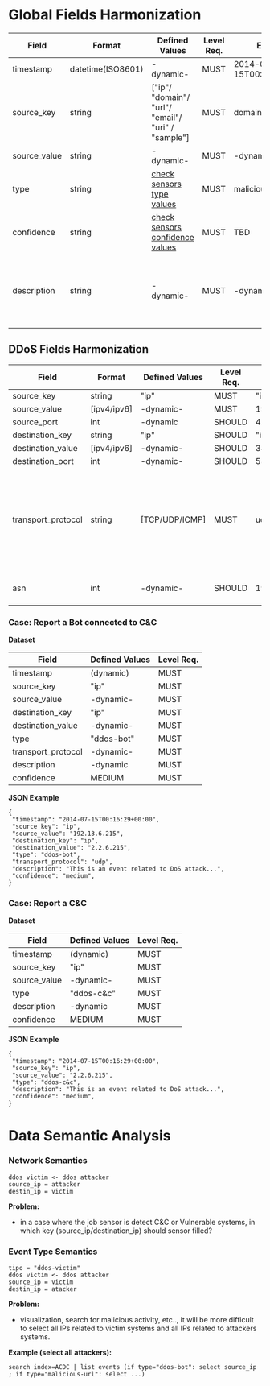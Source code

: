 # Global Fields Harmonization

Field|Format|Defined Values|Level Req.|Example|Field Description|
|---|---|---|---|---|-----------|
|timestamp|datetime(ISO8601)|-dynamic-|MUST|2014-07-15T00:16:29+00:00||
|source_key|string|["ip"/ "domain"/ "url"/ "email"/ "uri" / "sample"]|MUST|domain|....|
|source_value|string|-dynamic-|MUST|-dynamic-|...|
|type|string|[check sensors type values](http://nowhere.com)|MUST|malicious-website|....|
|confidence|string|[check sensors confidence values](http://nowhere.com)|MUST|TBD|....|
|description|string|-dynamic-|MUST|-dynamic-|Free text characterising the report and should be used for human readable|


## DDoS Fields Harmonization
Field|Format|Defined Values|Level Req.|Example|Field Description|
|---|---|---|---|---|-----------|
|source_key|string|"ip"|MUST|"ip"|-|
|source_value|[ipv4/ipv6]|-dynamic-|MUST|193.136.2.192|-|
|source_port|int|-dynamic|SHOULD|4234|-|
|destination_key|string|"ip"|SHOULD|"ip"|-|
|destination_value|[ipv4/ipv6]|-dynamic-|SHOULD|34.34.2.192|-|
|destination_port|int|-dynamic-|SHOULD|53|-|
|transport_protocol|string|[TCP/UDP/ICMP]|MUST|udp|Thissfield is used to give ifnroamtion about the attack for example attack by UDP Flooding...|
|asn|int|-dynamic-|SHOULD|1930|Autonous System Number|


### Case: Report a Bot connected to C&C

**Dataset**

Field|Defined Values|Level Req.|
|---|---|---|
|timestamp|(dynamic)|MUST|
|source_key|"ip"|MUST|
|source_value|-dynamic-|MUST|
|destination_key|"ip"|MUST|
|destination_value|-dynamic-|MUST|
|type|"ddos-bot"|MUST|
|transport_protocol|-dynamic-|MUST|
|description|-dynamic|MUST|
|confidence|MEDIUM|MUST|

**JSON Example**
```
{
 "timestamp": "2014-07-15T00:16:29+00:00",
 "source_key": "ip",
 "source_value": "192.13.6.215",
 "destination_key": "ip",
 "destination_value": "2.2.6.215", 
 "type": "ddos-bot",
 "transport_protocol": "udp",
 "description": "This is an event related to DoS attack...",
 "confidence": "medium",
}
```

### Case: Report a C&C

**Dataset**

Field|Defined Values|Level Req.|
|---|---|---|
|timestamp|(dynamic)|MUST|
|source_key|"ip"|MUST|
|source_value|-dynamic-|MUST|
|type|"ddos-c&c"|MUST|
|description|-dynamic|MUST|
|confidence|MEDIUM|MUST|

**JSON Example**
```
{
 "timestamp": "2014-07-15T00:16:29+00:00",
 "source_key": "ip",
 "source_value": "2.2.6.215",
 "type": "ddos-c&c",
 "description": "This is an event related to DoS attack...",
 "confidence": "medium",
}
```






# Data Semantic Analysis

### Network Semantics

```
ddos victim <- ddos attacker
source_ip = attacker
destin_ip = victim  
```

**Problem:**
* in a case where the job sensor is detect C&C or Vulnerable systems, in which key (source_ip/destination_ip) should sensor filled?

### Event Type Semantics

```
tipo = "ddos-victim"
ddos victim <- ddos attacker
source_ip = victim
destin_ip = atacker  
```

**Problem:**
* visualization, search for malicious activity, etc.., it will be more difficult to select all IPs related to victim systems and all IPs related to attackers systems.

**Example (select all attackers):**
```
search index=ACDC | list events (if type="ddos-bot": select source_ip ; if type="malicious-url": select ...)
```


